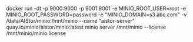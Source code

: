 docker run -dt -p 9000:9000 -p 9001:9001 -e MINIO_ROOT_USER=root -e MINIO_ROOT_PASSWORD=password -e "MINIO_DOMAIN=s3.abc.com" -v /data/AIStor/minio:/mnt/minio --name "aistor-server" quay.io/minio/aistor/minio:latest minio server /mnt/minio --license /mnt/minio/minio.license
